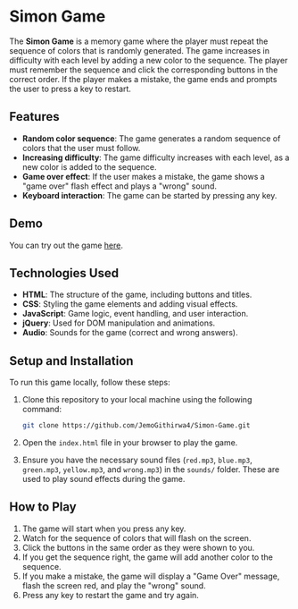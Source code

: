# Simon Game

The **Simon Game** is a memory game where the player must repeat the sequence of colors that is randomly generated. The game increases in difficulty with each level by adding a new color to the sequence. The player must remember the sequence and click the corresponding buttons in the correct order. If the player makes a mistake, the game ends and prompts the user to press a key to restart.

## Features
- **Random color sequence**: The game generates a random sequence of colors that the user must follow.
- **Increasing difficulty**: The game difficulty increases with each level, as a new color is added to the sequence.
- **Game over effect**: If the user makes a mistake, the game shows a "game over" flash effect and plays a "wrong" sound.
- **Keyboard interaction**: The game can be started by pressing any key.

## Demo

You can try out the game [here](URL_TO_YOUR_DEMO_IF_ANY).

## Technologies Used
- **HTML**: The structure of the game, including buttons and titles.
- **CSS**: Styling the game elements and adding visual effects.
- **JavaScript**: Game logic, event handling, and user interaction.
- **jQuery**: Used for DOM manipulation and animations.
- **Audio**: Sounds for the game (correct and wrong answers).

## Setup and Installation

To run this game locally, follow these steps:

1. Clone this repository to your local machine using the following command:
    ```bash
    git clone https://github.com/JemoGithirwa4/Simon-Game.git
    ```

2. Open the `index.html` file in your browser to play the game.

3. Ensure you have the necessary sound files (`red.mp3`, `blue.mp3`, `green.mp3`, `yellow.mp3`, and `wrong.mp3`) in the `sounds/` folder. These are used to play sound effects during the game.

## How to Play
1. The game will start when you press any key.
2. Watch for the sequence of colors that will flash on the screen.
3. Click the buttons in the same order as they were shown to you.
4. If you get the sequence right, the game will add another color to the sequence.
5. If you make a mistake, the game will display a "Game Over" message, flash the screen red, and play the "wrong" sound.
6. Press any key to restart the game and try again.


